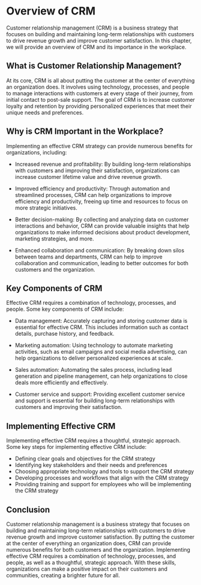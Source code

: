 Overview of CRM
=====================================================================

Customer relationship management (CRM) is a business strategy that focuses on building and maintaining long-term relationships with customers to drive revenue growth and improve customer satisfaction. In this chapter, we will provide an overview of CRM and its importance in the workplace.

What is Customer Relationship Management?
-----------------------------------------

At its core, CRM is all about putting the customer at the center of everything an organization does. It involves using technology, processes, and people to manage interactions with customers at every stage of their journey, from initial contact to post-sale support. The goal of CRM is to increase customer loyalty and retention by providing personalized experiences that meet their unique needs and preferences.

Why is CRM Important in the Workplace?
--------------------------------------

Implementing an effective CRM strategy can provide numerous benefits for organizations, including:

* Increased revenue and profitability: By building long-term relationships with customers and improving their satisfaction, organizations can increase customer lifetime value and drive revenue growth.

* Improved efficiency and productivity: Through automation and streamlined processes, CRM can help organizations to improve efficiency and productivity, freeing up time and resources to focus on more strategic initiatives.

* Better decision-making: By collecting and analyzing data on customer interactions and behavior, CRM can provide valuable insights that help organizations to make informed decisions about product development, marketing strategies, and more.

* Enhanced collaboration and communication: By breaking down silos between teams and departments, CRM can help to improve collaboration and communication, leading to better outcomes for both customers and the organization.

Key Components of CRM
---------------------

Effective CRM requires a combination of technology, processes, and people. Some key components of CRM include:

* Data management: Accurately capturing and storing customer data is essential for effective CRM. This includes information such as contact details, purchase history, and feedback.

* Marketing automation: Using technology to automate marketing activities, such as email campaigns and social media advertising, can help organizations to deliver personalized experiences at scale.

* Sales automation: Automating the sales process, including lead generation and pipeline management, can help organizations to close deals more efficiently and effectively.

* Customer service and support: Providing excellent customer service and support is essential for building long-term relationships with customers and improving their satisfaction.

Implementing Effective CRM
--------------------------

Implementing effective CRM requires a thoughtful, strategic approach. Some key steps for implementing effective CRM include:

* Defining clear goals and objectives for the CRM strategy
* Identifying key stakeholders and their needs and preferences
* Choosing appropriate technology and tools to support the CRM strategy
* Developing processes and workflows that align with the CRM strategy
* Providing training and support for employees who will be implementing the CRM strategy

Conclusion
----------

Customer relationship management is a business strategy that focuses on building and maintaining long-term relationships with customers to drive revenue growth and improve customer satisfaction. By putting the customer at the center of everything an organization does, CRM can provide numerous benefits for both customers and the organization. Implementing effective CRM requires a combination of technology, processes, and people, as well as a thoughtful, strategic approach. With these skills, organizations can make a positive impact on their customers and communities, creating a brighter future for all.
